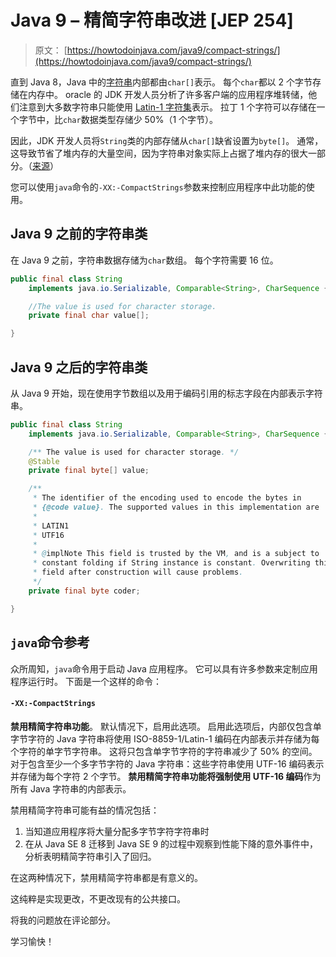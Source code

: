 # Java 9 – 精简字符串改进 [JEP 254]

> 原文： [https://howtodoinjava.com/java9/compact-strings/](https://howtodoinjava.com/java9/compact-strings/)

直到 Java 8，Java 中的[字符串](https://docs.oracle.com/javase/9/docs/api/java/lang/String.html)内部都由`char[]`表示。 每个`char`都以 2 个字节存储在内存中。 oracle 的 JDK 开发人员分析了许多客户端的应用程序堆转储，他们注意到大多数字符串只能使用 [Latin-1 字符集](https://cs.stanford.edu/~miles/iso8859.html)表示。 拉丁 1 个字符可以存储在一个字节中，比`char`数据类型存储少 50%（1 个字节）。

因此，JDK 开发人员将`String`类的内部存储从`char[]`缺省设置为`byte[]`。 通常，这导致节省了堆内存的大量空间，因为字符串对象实际上占据了堆内存的很大一部分。（[来源](http://cr.openjdk.java.net/~shade/density/state-of-string-density-v1.txt)）

您可以使用`java`命令的`-XX:-CompactStrings`参数来控制应用程序中此功能的使用。

## Java 9 之前的字符串类

在 Java 9 之前，字符串数据存储为`char`数组。 每个字符需要 16 位。

```java
public final class String
   	implements java.io.Serializable, Comparable<String>, CharSequence {

   	//The value is used for character storage.
	private final char value[];

}

```

## Java 9 之后的字符串类

从 Java 9 开始，现在使用字节数组以及用于编码引用的标志字段在内部表示字符串。

```java
public final class String
   	implements java.io.Serializable, Comparable<String>, CharSequence {

    /** The value is used for character storage. */
	@Stable
	private final byte[] value;

	/**
	 * The identifier of the encoding used to encode the bytes in
	 * {@code value}. The supported values in this implementation are
	 *
	 * LATIN1
	 * UTF16
	 *
	 * @implNote This field is trusted by the VM, and is a subject to
	 * constant folding if String instance is constant. Overwriting this
	 * field after construction will cause problems.
	 */
	private final byte coder;

}

```

## `java`命令参考

众所周知，`java`命令用于启动 Java 应用程序。 它可以具有许多参数来定制应用程序运行时。 下面是一个这样的命令：

#### `-XX:-CompactStrings`

**禁用精简字符串功能**。 默认情况下，启用此选项。 启用此选项后，内部仅包含单字节字符的 Java 字符串将使用 ISO-8859-1/Latin-1 编码在内部表示并存储为每个字符的单字节字符串。 这将只包含单字节字符的字符串减少了 50% 的空间。 对于包含至少一个多字节字符的 Java 字符串：这些字符串使用 UTF-16 编码表示并存储为每个字符 2 个字节。 **禁用精简字符串功能将强制使用 UTF-16 编码**作为所有 Java 字符串的内部表示。

禁用精简字符串可能有益的情况包括：

1.  当知道应用程序将大量分配多字节字符字符串时
2.  在从 Java SE 8 迁移到 Java SE 9 的过程中观察到性能下降的意外事件中，分析表明精简字符串引入了回归。

在这两种情况下，禁用精简字符串都是有意义的。

这纯粹是实现更改，不更改现有的公共接口。

将我的问题放在评论部分。

学习愉快！